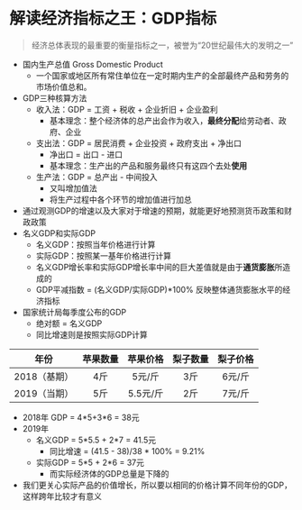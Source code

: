 # 解读经济指标之王：GDP指标
>经济总体表现的最重要的衡量指标之一，被誉为“20世纪最伟大的发明之一”
- 国内生产总值 Gross Domestic Product
  - 一个国家或地区所有常住单位在一定时期内生产的全部最终产品和劳务的市场价值总和。
- GDP三种核算方法
  - 收入法：GDP = 工资 + 税收 + 企业折旧 + 企业盈利
    - 基本理念：整个经济体的总产出会作为收入，**最终分配**给劳动者、政府、企业
  - 支出法：GDP = 居民消费 + 企业投资 + 政府支出 + 净出口
    - 净出口 = 出口 - 进口
    - 基本理念：生产出的产品和服务最终只有这四个去处**使用**
  - 生产法：GDP = 总产出 - 中间投入
    - 又叫增加值法
    - 将生产过程中各个环节的增加值进行加总
- 通过观测GDP的增速以及大家对于增速的预期，就能更好地预测货币政策和财政政策
- 名义GDP和实际GDP
  - 名义GDP：按照当年价格进行计算
  - 实际GDP：按照某一基年价格进行计算
  - 名义GDP增长率和实际GDP增长率中间的巨大差值就是由于**通货膨胀**所造成的
  - GDP平减指数 = (名义GDP/实际GDP)*100% 反映整体通货膨胀水平的经济指标
- 国家统计局每季度公布的GDP
  - 绝对额 = 名义GDP
  - 同比增速则是按照实际GDP计算

|年份       | 苹果数量         | 苹果价格       | 梨子数量         | 梨子价格       |
|:-----------:| :-------------:|:-------------:|:-------------:|:-------------:|
| 2018（基期） | 4斤  | 5元/斤 | 3斤|6元/斤
| 2019（当期） | 5斤  | 5.5元/斤 | 2斤|7元/斤
- 2018年 GDP = 4\*5+3\*6 = 38元
- 2019年 
  - 名义GDP = 5\*5.5 + 2\*7 = 41.5元 
    - 同比增速 = (41.5 - 38)/38 * 100% = 9.21%
  - 实际GDP = 5\*5 + 2\*6 = 37元
    - 而实际经济体的GDP总量是下降的
- 我们更关心实际产品的价值增长，所以要以相同的价格计算不同年份的GDP，这样跨年比较才有意义
